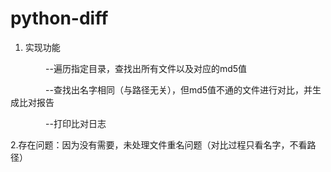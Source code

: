 # python-diff

1. 实现功能

　　　　--遍历指定目录，查找出所有文件以及对应的md5值

　　　　--查找出名字相同（与路径无关），但md5值不通的文件进行对比，并生成比对报告

　　　　--打印比对日志
    
2.存在问题：因为没有需要，未处理文件重名问题（对比过程只看名字，不看路径）
